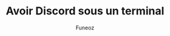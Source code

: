 ---
layout: post
author: Funeoz
permalink: /linux/discord_terminal.html
category: linux
title: Avoir Discord sous un terminal 
hero_image:
---
